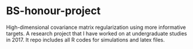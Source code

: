 # BS-honour-project
High-dimensional covariance matrix regularization using more informative targets. A research project that I have worked on at undergraduate studies in 2017. It repo includes all R codes for simulations and latex files.
